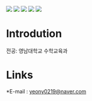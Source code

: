 ![](https://capsule-render.vercel.app/api?type=waving)
![](https://capsule-render.vercel.app/api?color=green)
![](https://capsule-render.vercel.app/api?hieght=200)
![](https://capsule-render.vercel.app/api?fontSize=30)
![](https://capsule-render.vercel.app/api?text=영남대학교%수학교육과%장서연입니다.)


# Introdution
전공: 영남대학교 수학교육과

# Links
*E-mail : yeony0219@naver.com
